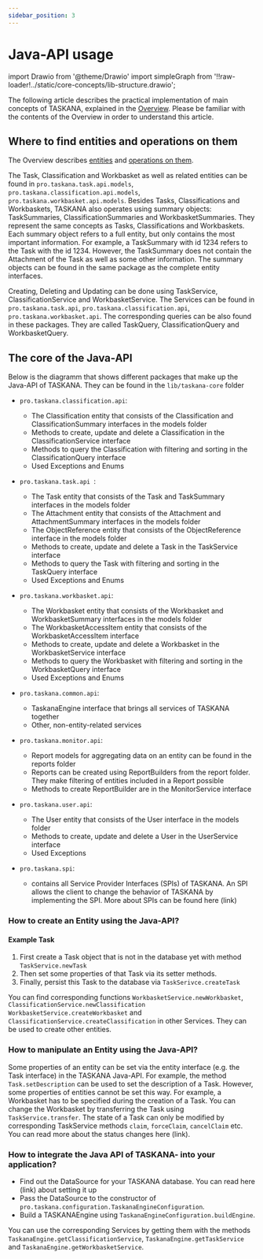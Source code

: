 ```yaml
---
sidebar_position: 3
---
```


# Java-API usage
import Drawio from '@theme/Drawio'
import simpleGraph from '!!raw-loader!../static/core-concepts/lib-structure.drawio';

The following article describes the practical implementation of main concepts of TASKANA, explained in the [Overview](./overview.md). Please be familiar with the contents of the Overview in order to understand this article.

## Where to find entities and operations on them
The Overview describes [entities](./overview.md#taskana-entities) and [operations on them](./overview.md#operations-on-entities). 

The Task, Classification and Workbasket as well as related entities can be found in ``pro.taskana.task.api.models``, ``pro.taskana.classification.api.models``, ``pro.taskana.workbasket.api.models``. Besides Tasks, Classifications and Workbaskets, TASKANA also operates using summary objects: TaskSummaries, ClassificationSummaries and WorkbasketSummaries. They represent the same concepts as Tasks, Classifications and Workbaskets. Each summary object refers to a full entity, but only contains the most important information. For example, a TaskSummary with id 1234 refers to the Task with the id 1234. However, the TaskSummary does not contain the Attachment of the Task as well as some other information. The summary objects can be found in the same package as the complete entity interfaces.

Creating, Deleting and Updating can be done using TaskService, ClassificationService and WorkbasketService. The Services can be found in`` pro.taskana.task.api``, ``pro.taskana.classification.api``, ``pro.taskana.workbasket.api``. The corresponding queries can be also found in these packages. They are called  TaskQuery, ClassificationQuery and WorkbasketQuery.

## The core of the Java-API 

Below is the diagramm that shows different packages that make up the Java-API of TASKANA. They can be found in the ``lib/taskana-core`` folder
<Drawio content={simpleGraph} />
<br />

- ``pro.taskana.classification.api``:
    * The Classification entity that consists of the Classification and ClassificationSummary interfaces in the models folder
    * Methods to create, update and delete a Classification in the ClassificationService interface
    * Methods to query the Classification with filtering and sorting in the ClassificationQuery interface
    * Used Exceptions and Enums



- ``pro.taskana.task.api ``:
    - The Task entity that consists of the Task and TaskSummary interfaces in the models folder
    - The Attachment entity that consists of the Attachment and AttachmentSummary interfaces in the models folder
    - The ObjectReference entity that consists of the ObjectReference interface in the models folder
    - Methods to create, update and delete a Task in the TaskService interface
    - Methods to query the Task with filtering and sorting in the TaskQuery interface
    - Used Exceptions and Enums


- ``pro.taskana.workbasket.api``:
    - The Workbasket entity that consists of the Workbasket and WorkbasketSummary interfaces in the models folder
    - The WorkbasketAccessItem entity that consists of the WorkbasketAccessItem interface
    - Methods to create, update and delete a Workbasket in the WorkbasketService interface
    - Methods to query the Workbasket with filtering and sorting in the WorkbasketQuery interface
    - Used Exceptions and Enums 


- ``pro.taskana.common.api``:
    - TaskanaEngine interface that brings all services of TASKANA together
    - Other, non-entity-related services


- ``pro.taskana.monitor.api``: 
    - Report models for aggregating data on an entity can be found in the reports folder
    - Reports can be created using ReportBuilders from the report folder. They make filtering of entities included in a Report possible
    - Methods to create ReportBuilder are in the MonitorService interface


- ``pro.taskana.user.api``: 
    - The User entity that consists of the User interface in the models folder
    - Methods to create, update and delete a User in the UserService interface
    - Used Exceptions 

- ``pro.taskana.spi``: 
    - contains all Service Provider Interfaces (SPIs) of TASKANA. An SPI allows the client to change the behavior of TASKANA by implementing the SPI. More about SPIs can be found here (link)

### How to create an Entity using the Java-API? 

#### Example Task 
1. First create a Task object that is not in the database yet with method 
    ```TaskService.newTask```
2. Then set some properties of that Task via its setter methods.
3. Finally, persist this Task to the database via ```TaskSerivce.createTask```

You can find corresponding functions ```WorkbasketService.newWorkbasket```, ```ClassificationService.newClassification```  ```WorkbasketService.createWorkbasket``` and ```ClassificationService.createClassification``` in other Services. They can be used to create other entities.

### How to manipulate an Entity using the Java-API? 
Some properties of an entity can be set via the entity interface (e.g. the Task interface) in the TASKANA Java-API. For example, the method ``  Task.setDescription`` can be used to set the description of a Task.  However, some properties of entities cannot be set this way. For example, a Workbasket has to be specified during the creation of a Task. You can change the Workbasket by transferring the Task using ``TaskService.transfer``. The state of a Task can only be modified by corresponding TaskService methods ``claim``, ``forceClaim``, ``cancelClaim`` etc. You can read more about the status changes here (link).

### How to integrate the Java API of TASKANA- into your application?

- Find out the DataSource for your TASKANA database. You can read here (link) about setting it up
- Pass the DataSource to the constructor of ``pro.taskana.configuration.TaskanaEngineConfiguration``.
- Build a TASKANAEngine using ``TaskanaEngineConfiguration.buildEngine``.

You can use the corresponding Services by getting them with the methods ``TaskanaEngine.getClassificationService``, ``TaskanaEngine.getTaskService`` and ``TaskanaEngine.getWorkbasketService``.
